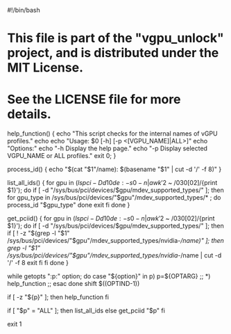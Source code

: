 #!/bin/bash

# This file is part of the "vgpu_unlock" project, and is distributed under the MIT License.
# See the LICENSE file for more details.

help_function()
{
	echo "This script checks for the internal names of vGPU profiles."
	echo
	echo "Usage: $0 [-h] [-p <[VGPU_NAME]|ALL>]"
	echo "Options:"
	echo "-h   Display the help page."
	echo "-p   Display selected VGPU_NAME or ALL profiles."
	exit 0;
}

process_id()
{
	echo "$(cat "$1"/name): $(basename "$1" | cut -d '/' -f 8)"
}

list_all_ids()
{
	for gpu in $(lspci -Dd 10de: -s 0 -n | awk '$2 ~ /030[02]/{print $1}'); do
		if [ -d "/sys/bus/pci/devices/$gpu/mdev_supported_types/" ]; then
			for gpu_type in /sys/bus/pci/devices/"$gpu"/mdev_supported_types/* ; do
				process_id "$gpu_type"
			done
			exit
		fi
	done
}

get_pciid()
{
	for gpu in $(lspci -Dd 10de: -s 0 -n | awk '$2 ~ /030[02]/{print $1}'); do
		if [ -d "/sys/bus/pci/devices/$gpu/mdev_supported_types/" ]; then
			if [ ! -z "$(grep -l "$1" /sys/bus/pci/devices/"$gpu"/mdev_supported_types/nvidia-*/name)" ]; then
				grep -l "$1" /sys/bus/pci/devices/"$gpu"/mdev_supported_types/nvidia-*/name | cut -d '/' -f 8
				exit
			fi
		fi
	done
}

while getopts ":p:" option; do
	case "${option}" in
		p)
			p=${OPTARG}
			;;
		*)
			help_function
			;;
   esac
done
shift $((OPTIND-1))

if [ -z "${p}" ]; then
	help_function
fi

if [ "$p" = "ALL" ]; then
	list_all_ids
else
	get_pciid "$p"
fi

exit 1

 



